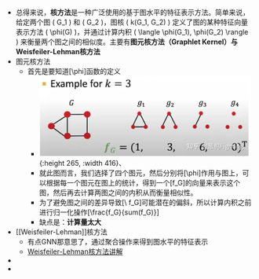 - 总得来说，**核方法**是一种广泛使用的基于图水平的特征表示方法。简单来说，给定两个图 \( G_1 \) 和 \( G_2 \)，图核 \( k(G_1, G_2) \) 定义了图的某种特征向量表示方法 \( \phi(G) \)，并通过计算内积 \( \langle \phi(G_1), \phi(G_2) \rangle \) 来衡量两个图之间的相似度。主要有**图元核方法（Graphlet Kernel）**与**Weisfeiler-Lehman核方法**
- 图元核方法
	- 首先是要知道\[\phi\]函数的定义
		- ![image.png](../assets/image_1704009162550_0.png){:height 265, :width 416}、
		- 就此图而言，我们选择了四个图元，然后分别将\[\phi\]作用与图上，可以根据每一个图元在图上的统计，得到一个\[f_G\]的向量来表示这个图，然后再去计算两图之间的内积从而衡量相似性。
		- 为了避免图之间的差异导致\[\ f_G\]可能潜在的偏斜，所以计算内积之前进行归一化操作\[\frac{f_G}{sum(f_G)}\]
		- 缺点是：**计算量太大**
- [[Weisfeiler-Lehman]]核方法
	- 有点GNN那意思了，通过聚合操作来得到图水平的特征表示
	- [Weisfeiler-Lehman核方法讲解](https://zhuanlan.zhihu.com/p/426532601#:~:text=3.-,Weisfeiler%2DLehman%E6%A0%B8%E6%96%B9%E6%B3%95,-%E5%89%8D%E9%9D%A2%E4%BB%8B%E7%BB%8D%E7%9A%84)
-
-